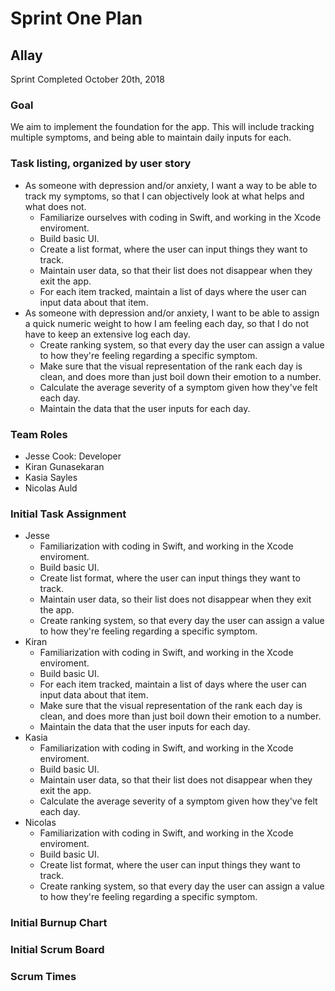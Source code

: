# Sprint One Plan
## Allay
Sprint Completed October 20th, 2018

### Goal
We aim to implement the foundation for the app. This will include tracking multiple symptoms, and being able to maintain daily inputs for each.

### Task listing, organized by user story
* As someone with depression and/or anxiety, I want a way to be able to track my symptoms, so that I can objectively look at what helps and what does not.
  * Familiarize ourselves with coding in Swift, and working in the Xcode enviroment.
  * Build basic UI.
  * Create a list format, where the user can input things they want to track.
  * Maintain user data, so that their list does not disappear when they exit the app.
  * For each item tracked, maintain a list of days where the user can input data about that item.
* As someone with depression and/or anxiety, I want to be able to assign a quick numeric weight to how I am feeling each day, so that I do not have to keep an extensive log each day.
  * Create ranking system, so that every day the user can assign a value to how they're feeling regarding a specific symptom.
  * Make sure that the visual representation of the rank each day is clean, and does more than just boil down their emotion to a number.
  * Calculate the average severity of a symptom given how they've felt each day.
  * Maintain the data that the user inputs for each day.

### Team Roles
* Jesse Cook: Developer
* Kiran Gunasekaran
* Kasia Sayles
* Nicolas Auld

### Initial Task Assignment
* Jesse
  * Familiarization with coding in Swift, and working in the Xcode enviroment.
  * Build basic UI.
  * Create list format, where the user can input things they want to track.
  * Maintain user data, so their list does not disappear when they exit the app.
  * Create ranking system, so that every day the user can assign a value to how they're feeling regarding a specific symptom.
* Kiran
  * Familiarization with coding in Swift, and working in the Xcode enviroment.
  * Build basic UI.
  * For each item tracked, maintain a list of days where the user can input data about that item.
  * Make sure that the visual representation of the rank each day is clean, and does more than just boil down their emotion to a number.
  * Maintain the data that the user inputs for each day.
* Kasia
  * Familiarization with coding in Swift, and working in the Xcode enviroment.
  * Build basic UI.
  * Maintain user data, so that their list does not disappear when they exit the app.
  * Calculate the average severity of a symptom given how they've felt each day.
* Nicolas
   * Familiarization with coding in Swift, and working in the Xcode enviroment.
   * Build basic UI.
   * Create list format, where the user can input things they want to track.
   * Create ranking system, so that every day the user can assign a value to how they're feeling regarding a specific symptom.
   
### Initial Burnup Chart
 
### Initial Scrum Board
 
### Scrum Times
